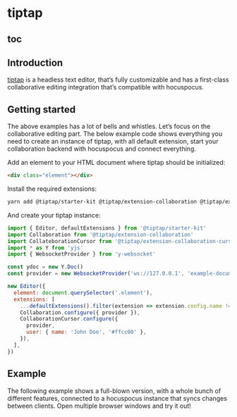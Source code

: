 # tiptap

## toc

## Introduction
[tiptap](https://tiptap.dev) is a headless text editor, that’s fully customizable and has a first-class collaborative editing integration that’s compatible with hocuspocus.

## Getting started
The above examples has a lot of bells and whistles. Let’s focus on the collaborative editing part. The below example code shows everything you need to create an instance of tiptap, with all default extension, start your collaboration backend with hocuspocus and connect everything.

Add an element to your HTML document where tiptap should be initialized:
```html
<div class="element"></div>
```

Install the required extensions:
```bash
yarn add @tiptap/starter-kit @tiptap/extension-collaboration @tiptap/extension-collaboration-cursor yjs y-websocket
```

And create your tiptap instance:
```js
import { Editor, defaultExtensions } from '@tiptap/starter-kit'
import Collaboration from '@tiptap/extension-collaboration'
import CollateborationCursor from '@tiptap/extension-collaboration-cursor'
import * as Y from 'yjs'
import { WebsocketProvider } from 'y-websocket'

const ydoc = new Y.Doc()
const provider = new WebsocketProvider('ws://127.0.0.1', 'example-document', ydoc)

new Editor({
  element: document.querySelector('.element'),
  extensions: [
    ...defaultExtensions().filter(extension => extension.config.name !== 'history'),
    Collaboration.configure({ provider }),
    CollaborationCursor.configure({
      provider,
      user: { name: 'John Doe', '#ffcc00' },
    }),
  ],
})
```

## Example
The following example shows a full-blown version, with a whole bunch of different features, connected to a hocuspocus instance that syncs changes between clients. Open multiple browser windows and try it out!

<demo name="Examples/Tiptap" />
